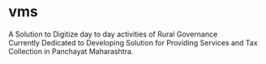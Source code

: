 # vms
A Solution to Digitize day to day activities of Rural Governance  
Currently Dedicated to Developing Solution for Providing Services and Tax Collection in Panchayat Maharashtra.

